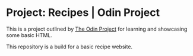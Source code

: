 # Project: Recipes | Odin Project

This is a project outlined by [The Odin Project](https://www.theodinproject.com) for learning and showcasing some basic HTML.

This repository is a build for a basic recipe website.
